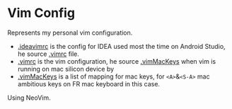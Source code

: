 # Vim Config
Represents my personal vim configuration.

* [.ideavimrc](.ideavimrc) is the config for IDEA used most the time on Android Studio, he source [.vimrc](.vimrc) file.
* [.vimrc](.vimrc) is the vim configuration, he source [.vimMacKeys](.vimMacKeys) when vim is running on mac silicon device by 
* [.vimMacKeys](.vimMacKeys) is a list of mapping for mac keys, for `<A>`&`<S-A>` mac ambitious keys on FR mac keyboard in this case.

Using NeoVim.
